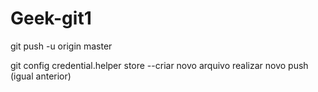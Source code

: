 # Geek-git1

git push -u origin master

git config credential.helper store
--criar novo arquivo realizar novo push (igual anterior)
